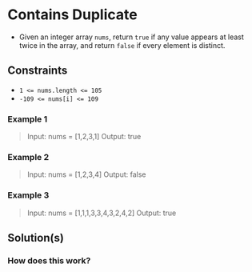 # Contains Duplicate

- Given an integer array `nums`, return `true` if any value appears at least twice in the array, and return `false` if every element is distinct.

## Constraints

- `1 <= nums.length <= 105`
- `-109 <= nums[i] <= 109`

### Example 1

> Input: nums = [1,2,3,1]
  Output: true

### Example 2

> Input: nums = [1,2,3,4]
  Output: false

### Example 3

> Input: nums = [1,1,1,3,3,4,3,2,4,2]
  Output: true

## Solution(s)

### How does this work?
